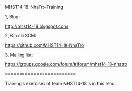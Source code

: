 MHST14-18-NhaTro-Training

1, Blog:

http://mhst14-18.blogspot.com/

2, Địa chỉ SCM:

https://github.com/MHST14-18-NhaTro

3, Mailing list:

https://groups.google.com/forum/#!forum/mhst14-18-nhatro



=========================

Training's exercises of team MHST14-18 is in this repo.

